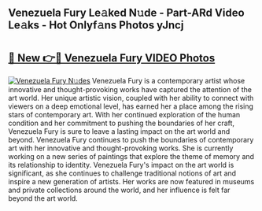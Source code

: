 ## Venezuela Fury Le𝚊ked N𝚞de - Part-ARd Video Le𝚊ks - Hot Onlyf𝚊ns Photos yJncj

# <h2><a href="http://ab37356.deff.icu/?id=Venezuela+Fury">🔗 New 👉🔴 Venezuela Fury VIDEO Photos</a></h2>

[![Venezuela Fury N𝚞des](https://i.imgur.com/rIISA9y.gif)](http://ab37356.deff.icu/?id=Venezuela+Fury)
Venezuela Fury is a contemporary artist whose innovative and thought-provoking works have captured the attention of the art world. Her unique artistic vision, coupled with her ability to connect with viewers on a deep emotional level, has earned her a place among the rising stars of contemporary art. With her continued exploration of the human condition and her commitment to pushing the boundaries of her craft, Venezuela Fury is sure to leave a lasting impact on the art world and beyond. Venezuela Fury continues to push the boundaries of contemporary art with her innovative and thought-provoking works. She is currently working on a new series of paintings that explore the theme of memory and its relationship to identity. Venezuela Fury's impact on the art world is significant, as she continues to challenge traditional notions of art and inspire a new generation of artists. Her works are now featured in museums and private collections around the world, and her influence is felt far beyond the art world.
